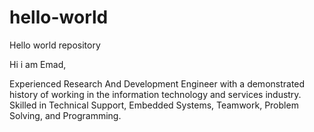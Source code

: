 # hello-world
Hello world repository

Hi i am Emad,

Experienced Research And Development Engineer with a demonstrated history of working in the information technology and services industry. Skilled in Technical Support, Embedded Systems, Teamwork, Problem Solving, and Programming.
